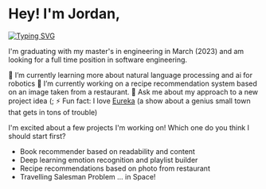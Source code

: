 # Hey! I'm Jordan,
[![Typing SVG](https://readme-typing-svg.demolab.com?font=Fira+Code&duration=3500&pause=1000&color=F74CED&width=435&lines=a+machine+learning+engineer;who+has+too+many+ideas+to+figure+out)](https://git.io/typing-svg)

I'm graduating with my master's in engineering in March (2023) and am looking for a full time position in software engineering. 

🌱 I’m currently learning more about natural language processing and ai for robotics
🔭 I’m currently working on a recipe recommendation system based on an image taken from a restaurant.
💬 Ask me about my approach to a new project idea (;
⚡ Fun fact: I love [Eureka](https://www.amazon.com/Eureka/dp/B000U6BT40/ref=sr_1_1?crid=LDISLZ35BCSN&keywords=eureka&qid=1671690614&s=instant-video&sprefix=eureka%2Cinstant-video%2C177&sr=1-1) (a show about a genius small town that gets in tons of trouble)

I'm excited about a few projects I'm working on! Which one do you think I should start first?

- Book recommender based on readability and content
- Deep learning emotion recognition and playlist builder
- Recipe recommendations based on photo from restaurant
- Travelling Salesman Problem ... in Space!
